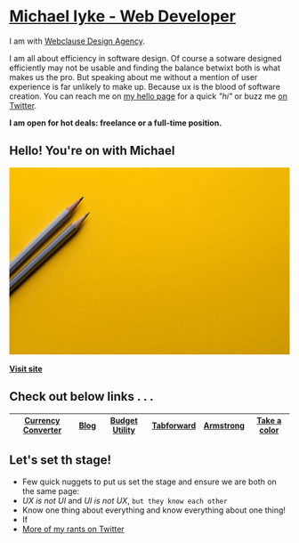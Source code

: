 # [Michael Iyke - Web Developer](https://michaeliyke.com/)

I am with [Webclause Design Agency](http://webclause.com/).


I am all about efficiency in software design. Of course a sotware designed efficiently may not be usable and finding the balance betwixt both is
what makes us the pro. But speaking about me without a mention of user experience is far unlikely to make up. Because ux is the blood of software  
creation. 
You can reach me on [my hello page](http://contact.michaeliyke.com/) for a quick *"hi"* or buzz me [on Twitter](http://twitter.com/michaelciyke/). 


**I am open for hot deals: freelance or a full-time position.**

## Hello! You're on with Michael 
[![Michael C. Iyke](img/bg-masthead.jpg)](https://michaeliyke.com)

**[Visit site](https://michaeliykeiyke.com/)**

## Check out below links  . . .

| [Currency Converter](https://currency.michaeliyke.com/) | [Blog](https://blog.michaeliyke.com/) | [Budget Utility](https://playground.michaeliyke.com/) | [Tabforward](https://playground.michaeliyke.com/tabforward/) | [Armstrong](https://playground.michaeliyke.com/Armstrong/) | [Take a color](https://playground.michaeliyke.com/color/)
| --- | --- | --- | --- | --- | --- |

## Let's set th stage!

* Few quick nuggets to put us set the stage and ensure we are both on the same page:
* *UX is not UI* and *UI is not UX*, `but they know each other`
* Know one thing about everything and know everything about one thing!
* If 
* [More of my rants on Twitter](https://twitter.com/michaelciyke/)
